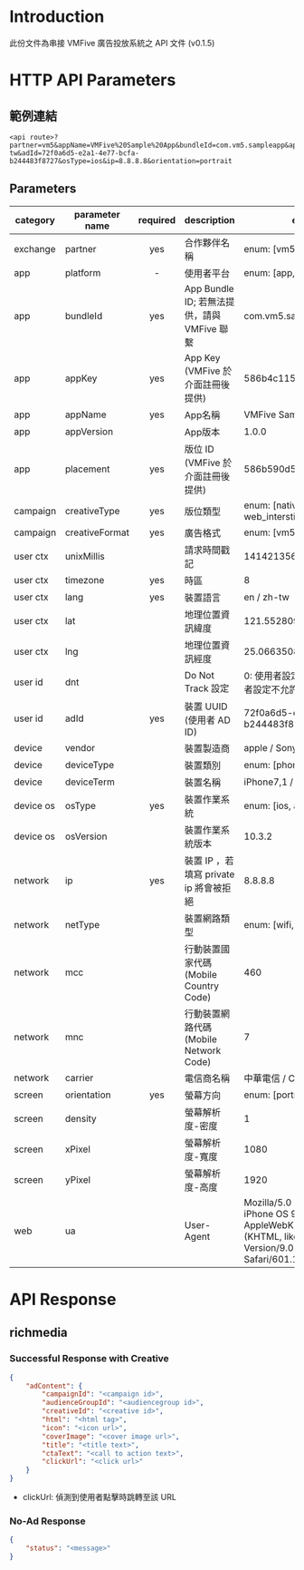 # Introduction

此份文件為串接 VMFive 廣告投放系統之 API 文件 (v0.1.5)

# HTTP API Parameters

## 範例連結

```
<api route>?partner=vm5&appName=VMFive%20Sample%20App&bundleId=com.vm5.sampleapp&appKey=586b4c115282dd5165fbdf7e&placement=586b590d5282dd5165fbdf9b&creativeFormat=richmedia&creativeType=native&timezone=8&lang=zh-tw&adId=72f0a6d5-e2a1-4e77-bcfa-b244483f8727&osType=ios&ip=8.8.8.8&orientation=portrait
```

## Parameters

| category  | parameter name | required | description                       | example                                  | default value |
| --------- | -------------- | :------: | --------------------------------- | ---------------------------------------- | ------------- |
| exchange  | partner        |   yes    | 合作夥伴名稱                            | enum: [vm5, ...]                         |               |
| app       | platform       |    -     | 使用者平台                             | enum: [app, web]                         | app           |
| app       | bundleId       |   yes    | App Bundle ID; 若無法提供，請與 VMFive 聯繫 | com.vm5.sampleapp                        |               |
| app       | appKey         |   yes    | App Key (VMFive 於介面註冊後提供)         | 586b4c115282dd5165fbdf7e                 |               |
| app       | appName        |   yes    | App名稱                             | VMFive Sample App                        |               |
| app       | appVersion     |          | App版本                             | 1.0.0                                    |               |
| app       | placement      |   yes    | 版位 ID (VMFive 於介面註冊後提供)           | 586b590d5282dd5165fbdf9b                 |               |
| campaign  | creativeType   |   yes    | 版位類型                              | enum: [native, interstitial, web_interstitial] |               |
| campaign  | creativeFormat |   yes    | 廣告格式                              | enum: [vm5, vast, richmedia]             |               |
| user ctx  | unixMillis     |          | 請求時間戳記                            | 1414213562373                            |               |
| user ctx  | timezone       |   yes    | 時區                                | 8                                        |               |
| user ctx  | lang           |   yes    | 裝置語言                              | en / zh-tw                               |               |
| user ctx  | lat            |          | 地理位置資訊緯度                          | 121.5528094                              |               |
| user ctx  | lng            |          | 地理位置資訊經度                          | 25.0663508                               |               |
| user id   | dnt            |          | Do Not Track 設定                   | 0: 使用者設定允許追蹤; 1: 使用者設定不允許追蹤              |               |
| user id   | adId           |   yes    | 裝置 UUID (使用者 AD ID)               | 72f0a6d5-e2a1-4e77-bcfa-b244483f8727     |               |
| device    | vendor         |          | 裝置製造商                             | apple / Sony / HTC                       |               |
| device    | deviceType     |          | 裝置類別                              | enum: [phone, tablet]                    |               |
| device    | deviceTerm     |          | 裝置名稱                              | iPhone7,1 / Sony D6503                   |               |
| device os | osType         |   yes    | 裝置作業系統                            | enum: [ios, android]                     |               |
| device os | osVersion      |          | 裝置作業系統版本                          | 10.3.2                                   |               |
| network   | ip             |   yes    | 裝置 IP ，若填寫 private ip 將會被拒絕       | 8.8.8.8                                  |               |
| network   | netType        |          | 裝置網路類型                            | enum: [wifi, 3g, 4g, ...]                |               |
| network   | mcc            |          | 行動裝置國家代碼 (Mobile Country Code)    | 460                                      |               |
| network   | mnc            |          | 行動裝置網路代碼 (Mobile Network Code)    | 7                                        |               |
| network   | carrier        |          | 電信商名稱                             | 中華電信 / CHT                               |               |
| screen    | orientation    |   yes    | 螢幕方向                              | enum: [portrait, landscape]              |               |
| screen    | density        |          | 螢幕解析度-密度                          | 1                                        |               |
| screen    | xPixel         |          | 螢幕解析度-寬度                          | 1080                                     |               |
| screen    | yPixel         |          | 螢幕解析度-高度                          | 1920                                     |               |
| web       | ua             |          | User-Agent                        | Mozilla/5.0 (iPhone; CPU iPhone OS 9_1 like Mac OS X) AppleWebKit/601.1.46 (KHTML, like Gecko) Version/9.0 Mobile/13B143 Safari/601.1 |               |

# API Response

## richmedia

### Successful Response with Creative

```json
{
    "adContent": {
        "campaignId": "<campaign id>",
        "audienceGroupId": "<audiencegroup id>",
        "creativeId": "<creative id>",
        "html": "<html tag>",
        "icon": "<icon url>",
        "coverImage": "<cover image url>",
        "title": "<title text>",
        "ctaText": "<call to action text>",
        "clickUrl": "<click url>"
    }
}
```

* clickUrl: 偵測到使用者點擊時跳轉至該 URL

### No-Ad Response

```json
{
    "status": "<message>"
}
```
